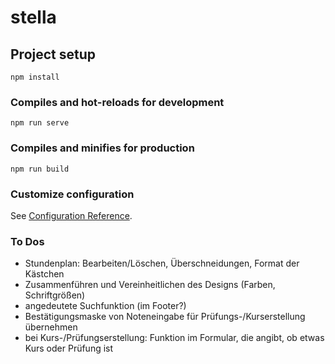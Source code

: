 # stella

## Project setup
```
npm install
```

### Compiles and hot-reloads for development
```
npm run serve
```

### Compiles and minifies for production
```
npm run build
```

### Customize configuration
See [Configuration Reference](https://cli.vuejs.org/config/).


### To Dos
- Stundenplan: Bearbeiten/Löschen, Überschneidungen, Format der Kästchen
- Zusammenführen und Vereinheitlichen des Designs (Farben, Schriftgrößen)
- angedeutete Suchfunktion (im Footer?)
- Bestätigungsmaske von Noteneingabe für Prüfungs-/Kurserstellung übernehmen
- bei Kurs-/Prüfungserstellung: Funktion im Formular, die angibt, ob etwas Kurs oder Prüfung ist
